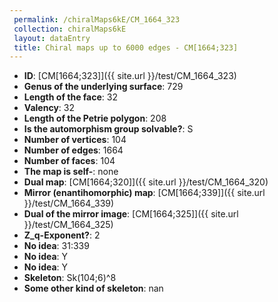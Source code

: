 ```yaml
--- 
 permalink: /chiralMaps6kE/CM_1664_323 
 collection: chiralMaps6kE
 layout: dataEntry
 title: Chiral maps up to 6000 edges - CM[1664;323]
---
```


- **ID**: [CM[1664;323]]({{ site.url }}/test/CM_1664_323)
- **Genus of the underlying surface**: 729
- **Length of the face**: 32
- **Valency**: 32
- **Length of the Petrie polygon**: 208
- **Is the automorphism group solvable?**: S
- **Number of vertices**: 104
- **Number of edges**: 1664
- **Number of faces**: 104
- **The map is self-**: none
- **Dual map**: [CM[1664;320]]({{ site.url }}/test/CM_1664_320)
- **Mirror (enantihomorphic) map**: [CM[1664;339]]({{ site.url }}/test/CM_1664_339)
- **Dual of the mirror image**: [CM[1664;325]]({{ site.url }}/test/CM_1664_325)
- **Z_q-Exponent?**: 2
- **No idea**:  31:339
- **No idea**: Y
- **No idea**: Y
- **Skeleton**: Sk(104;6)^8
- **Some other kind of skeleton**: nan
